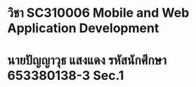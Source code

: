 # วิชา SC310006 Mobile and Web Application Development
# นายปัญญาวุธ แสงแดง รหัสนักศึกษา 653380138-3 Sec.1 
